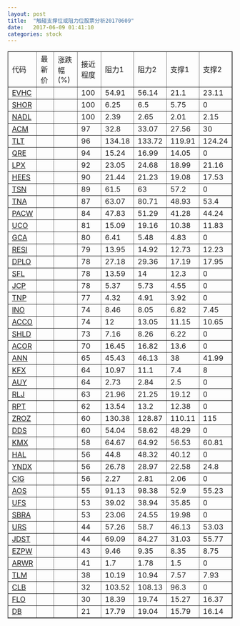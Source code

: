 ```yaml
---
layout: post
title:  "触碰支撑位或阻力位股票分析20170609"
date:   2017-06-09 01:41:10
categories: stock
---
```

<script type="text/javascript">
var stockList = []
stockList.push('gb_evhc');
stockList.push('gb_shor');
stockList.push('gb_nadl');
stockList.push('gb_acm');
stockList.push('gb_tlt');
stockList.push('gb_qre');
stockList.push('gb_lpx');
stockList.push('gb_hees');
stockList.push('gb_tsn');
stockList.push('gb_tna');
stockList.push('gb_pacw');
stockList.push('gb_uco');
stockList.push('gb_gca');
stockList.push('gb_resi');
stockList.push('gb_dplo');
stockList.push('gb_sfl');
stockList.push('gb_jcp');
stockList.push('gb_tnp');
stockList.push('gb_ino');
stockList.push('gb_acco');
stockList.push('gb_shld');
stockList.push('gb_acor');
stockList.push('gb_ann');
stockList.push('gb_kfx');
stockList.push('gb_auy');
stockList.push('gb_rlj');
stockList.push('gb_rpt');
stockList.push('gb_zroz');
stockList.push('gb_dds');
stockList.push('gb_kmx');
stockList.push('gb_hal');
stockList.push('gb_yndx');
stockList.push('gb_cig');
stockList.push('gb_aos');
stockList.push('gb_ufs');
stockList.push('gb_sbra');
stockList.push('gb_urs');
stockList.push('gb_jdst');
stockList.push('gb_ezpw');
stockList.push('gb_arwr');
stockList.push('gb_tlm');
stockList.push('gb_clb');
stockList.push('gb_flo');
stockList.push('gb_db');
</script>
<table border="1">
 <tr>
 <td>代码</td>
 <td>最新价</td>
 <td>涨跌幅(%)</td>
 <td>接近程度</td>
 <td>阻力1</td>
 <td>阻力2</td>
 <td>支撑1</td>
 <td>支撑2</td>
</tr>
  <tr id="evhc" class="red">
  <td><a href="http://stock.finance.sina.com.cn/usstock/quotes/EVHC.html" target="_blank">EVHC</a></td><td></td><td></td><td>100</td><td>54.91</td><td>56.14</td><td>21.1</td><td>23.11</td></tr>
  <tr id="shor" class="red">
  <td><a href="http://stock.finance.sina.com.cn/usstock/quotes/SHOR.html" target="_blank">SHOR</a></td><td></td><td></td><td>100</td><td>6.25</td><td>6.5</td><td>5.75</td><td>0</td></tr>
  <tr id="nadl" class="green">
  <td><a href="http://stock.finance.sina.com.cn/usstock/quotes/NADL.html" target="_blank">NADL</a></td><td></td><td></td><td>100</td><td>2.39</td><td>2.65</td><td>2.01</td><td>2.15</td></tr>
  <tr id="acm" class="red">
  <td><a href="http://stock.finance.sina.com.cn/usstock/quotes/ACM.html" target="_blank">ACM</a></td><td></td><td></td><td>97</td><td>32.8</td><td>33.07</td><td>27.56</td><td>30</td></tr>
  <tr id="tlt" class="green">
  <td><a href="http://stock.finance.sina.com.cn/usstock/quotes/TLT.html" target="_blank">TLT</a></td><td></td><td></td><td>96</td><td>134.18</td><td>133.72</td><td>119.91</td><td>124.24</td></tr>
  <tr id="qre" class="red">
  <td><a href="http://stock.finance.sina.com.cn/usstock/quotes/QRE.html" target="_blank">QRE</a></td><td></td><td></td><td>94</td><td>15.24</td><td>16.99</td><td>14.05</td><td>0</td></tr>
  <tr id="lpx" class="red">
  <td><a href="http://stock.finance.sina.com.cn/usstock/quotes/LPX.html" target="_blank">LPX</a></td><td></td><td></td><td>92</td><td>23.05</td><td>24.68</td><td>18.99</td><td>21.16</td></tr>
  <tr id="hees" class="green">
  <td><a href="http://stock.finance.sina.com.cn/usstock/quotes/HEES.html" target="_blank">HEES</a></td><td></td><td></td><td>90</td><td>21.44</td><td>21.23</td><td>19.08</td><td>17.53</td></tr>
  <tr id="tsn" class="red">
  <td><a href="http://stock.finance.sina.com.cn/usstock/quotes/TSN.html" target="_blank">TSN</a></td><td></td><td></td><td>89</td><td>61.5</td><td>63</td><td>57.2</td><td>0</td></tr>
  <tr id="tna" class="green">
  <td><a href="http://stock.finance.sina.com.cn/usstock/quotes/TNA.html" target="_blank">TNA</a></td><td></td><td></td><td>87</td><td>63.07</td><td>80.71</td><td>48.93</td><td>53.4</td></tr>
  <tr id="pacw" class="red">
  <td><a href="http://stock.finance.sina.com.cn/usstock/quotes/PACW.html" target="_blank">PACW</a></td><td></td><td></td><td>84</td><td>47.83</td><td>51.29</td><td>41.28</td><td>44.24</td></tr>
  <tr id="uco" class="red">
  <td><a href="http://stock.finance.sina.com.cn/usstock/quotes/UCO.html" target="_blank">UCO</a></td><td></td><td></td><td>81</td><td>15.09</td><td>19.16</td><td>10.38</td><td>11.83</td></tr>
  <tr id="gca" class="green">
  <td><a href="http://stock.finance.sina.com.cn/usstock/quotes/GCA.html" target="_blank">GCA</a></td><td></td><td></td><td>80</td><td>6.41</td><td>5.48</td><td>4.83</td><td>0</td></tr>
  <tr id="resi" class="red">
  <td><a href="http://stock.finance.sina.com.cn/usstock/quotes/RESI.html" target="_blank">RESI</a></td><td></td><td></td><td>79</td><td>13.95</td><td>14.92</td><td>12.73</td><td>12.23</td></tr>
  <tr id="dplo" class="green">
  <td><a href="http://stock.finance.sina.com.cn/usstock/quotes/DPLO.html" target="_blank">DPLO</a></td><td></td><td></td><td>78</td><td>27.18</td><td>29.36</td><td>17.19</td><td>17.95</td></tr>
  <tr id="sfl" class="red">
  <td><a href="http://stock.finance.sina.com.cn/usstock/quotes/SFL.html" target="_blank">SFL</a></td><td></td><td></td><td>78</td><td>13.59</td><td>14</td><td>12.3</td><td>0</td></tr>
  <tr id="jcp" class="green">
  <td><a href="http://stock.finance.sina.com.cn/usstock/quotes/JCP.html" target="_blank">JCP</a></td><td></td><td></td><td>78</td><td>5.37</td><td>5.73</td><td>4.55</td><td>0</td></tr>
  <tr id="tnp" class="red">
  <td><a href="http://stock.finance.sina.com.cn/usstock/quotes/TNP.html" target="_blank">TNP</a></td><td></td><td></td><td>77</td><td>4.32</td><td>4.91</td><td>3.92</td><td>0</td></tr>
  <tr id="ino" class="green">
  <td><a href="http://stock.finance.sina.com.cn/usstock/quotes/INO.html" target="_blank">INO</a></td><td></td><td></td><td>74</td><td>8.46</td><td>8.05</td><td>6.82</td><td>7.45</td></tr>
  <tr id="acco" class="green">
  <td><a href="http://stock.finance.sina.com.cn/usstock/quotes/ACCO.html" target="_blank">ACCO</a></td><td></td><td></td><td>74</td><td>12</td><td>13.05</td><td>11.15</td><td>10.65</td></tr>
  <tr id="shld" class="red">
  <td><a href="http://stock.finance.sina.com.cn/usstock/quotes/SHLD.html" target="_blank">SHLD</a></td><td></td><td></td><td>73</td><td>7.16</td><td>8.26</td><td>6.22</td><td>0</td></tr>
  <tr id="acor" class="red">
  <td><a href="http://stock.finance.sina.com.cn/usstock/quotes/ACOR.html" target="_blank">ACOR</a></td><td></td><td></td><td>70</td><td>16.45</td><td>16.82</td><td>13.6</td><td>0</td></tr>
  <tr id="ann" class="red">
  <td><a href="http://stock.finance.sina.com.cn/usstock/quotes/ANN.html" target="_blank">ANN</a></td><td></td><td></td><td>65</td><td>45.43</td><td>46.13</td><td>38</td><td>41.99</td></tr>
  <tr id="kfx" class="green">
  <td><a href="http://stock.finance.sina.com.cn/usstock/quotes/KFX.html" target="_blank">KFX</a></td><td></td><td></td><td>64</td><td>10.97</td><td>11.1</td><td>7.4</td><td>8</td></tr>
  <tr id="auy" class="red">
  <td><a href="http://stock.finance.sina.com.cn/usstock/quotes/AUY.html" target="_blank">AUY</a></td><td></td><td></td><td>64</td><td>2.73</td><td>2.84</td><td>2.5</td><td>0</td></tr>
  <tr id="rlj" class="red">
  <td><a href="http://stock.finance.sina.com.cn/usstock/quotes/RLJ.html" target="_blank">RLJ</a></td><td></td><td></td><td>63</td><td>21.96</td><td>21.25</td><td>19.12</td><td>0</td></tr>
  <tr id="rpt" class="red">
  <td><a href="http://stock.finance.sina.com.cn/usstock/quotes/RPT.html" target="_blank">RPT</a></td><td></td><td></td><td>62</td><td>13.54</td><td>13.2</td><td>12.38</td><td>0</td></tr>
  <tr id="zroz" class="green">
  <td><a href="http://stock.finance.sina.com.cn/usstock/quotes/ZROZ.html" target="_blank">ZROZ</a></td><td></td><td></td><td>60</td><td>130.38</td><td>128.87</td><td>110.11</td><td>115</td></tr>
  <tr id="dds" class="red">
  <td><a href="http://stock.finance.sina.com.cn/usstock/quotes/DDS.html" target="_blank">DDS</a></td><td></td><td></td><td>60</td><td>54.04</td><td>58.62</td><td>48.29</td><td>0</td></tr>
  <tr id="kmx" class="green">
  <td><a href="http://stock.finance.sina.com.cn/usstock/quotes/KMX.html" target="_blank">KMX</a></td><td></td><td></td><td>58</td><td>64.67</td><td>64.92</td><td>56.53</td><td>60.81</td></tr>
  <tr id="hal" class="red">
  <td><a href="http://stock.finance.sina.com.cn/usstock/quotes/HAL.html" target="_blank">HAL</a></td><td></td><td></td><td>56</td><td>44.8</td><td>48.32</td><td>40.12</td><td>0</td></tr>
  <tr id="yndx" class="red">
  <td><a href="http://stock.finance.sina.com.cn/usstock/quotes/YNDX.html" target="_blank">YNDX</a></td><td></td><td></td><td>56</td><td>26.78</td><td>28.97</td><td>22.58</td><td>24.8</td></tr>
  <tr id="cig" class="red">
  <td><a href="http://stock.finance.sina.com.cn/usstock/quotes/CIG.html" target="_blank">CIG</a></td><td></td><td></td><td>56</td><td>2.27</td><td>2.81</td><td>2.06</td><td>0</td></tr>
  <tr id="aos" class="green">
  <td><a href="http://stock.finance.sina.com.cn/usstock/quotes/AOS.html" target="_blank">AOS</a></td><td></td><td></td><td>55</td><td>91.13</td><td>98.38</td><td>52.9</td><td>55.23</td></tr>
  <tr id="ufs" class="green">
  <td><a href="http://stock.finance.sina.com.cn/usstock/quotes/UFS.html" target="_blank">UFS</a></td><td></td><td></td><td>53</td><td>39.02</td><td>38.94</td><td>35.85</td><td>0</td></tr>
  <tr id="sbra" class="red">
  <td><a href="http://stock.finance.sina.com.cn/usstock/quotes/SBRA.html" target="_blank">SBRA</a></td><td></td><td></td><td>53</td><td>23.06</td><td>24.55</td><td>19.98</td><td>0</td></tr>
  <tr id="urs" class="green">
  <td><a href="http://stock.finance.sina.com.cn/usstock/quotes/URS.html" target="_blank">URS</a></td><td></td><td></td><td>44</td><td>57.26</td><td>58.7</td><td>46.13</td><td>53.03</td></tr>
  <tr id="jdst" class="red">
  <td><a href="http://stock.finance.sina.com.cn/usstock/quotes/JDST.html" target="_blank">JDST</a></td><td></td><td></td><td>44</td><td>69.09</td><td>84.27</td><td>31.03</td><td>55.77</td></tr>
  <tr id="ezpw" class="green">
  <td><a href="http://stock.finance.sina.com.cn/usstock/quotes/EZPW.html" target="_blank">EZPW</a></td><td></td><td></td><td>43</td><td>9.46</td><td>9.35</td><td>8.35</td><td>8.75</td></tr>
  <tr id="arwr" class="red">
  <td><a href="http://stock.finance.sina.com.cn/usstock/quotes/ARWR.html" target="_blank">ARWR</a></td><td></td><td></td><td>41</td><td>1.7</td><td>1.78</td><td>1.5</td><td>0</td></tr>
  <tr id="tlm" class="green">
  <td><a href="http://stock.finance.sina.com.cn/usstock/quotes/TLM.html" target="_blank">TLM</a></td><td></td><td></td><td>38</td><td>10.19</td><td>10.94</td><td>7.57</td><td>7.93</td></tr>
  <tr id="clb" class="red">
  <td><a href="http://stock.finance.sina.com.cn/usstock/quotes/CLB.html" target="_blank">CLB</a></td><td></td><td></td><td>32</td><td>103.52</td><td>108.13</td><td>96.3</td><td>0</td></tr>
  <tr id="flo" class="red">
  <td><a href="http://stock.finance.sina.com.cn/usstock/quotes/FLO.html" target="_blank">FLO</a></td><td></td><td></td><td>30</td><td>18.39</td><td>19.74</td><td>15.27</td><td>16.37</td></tr>
  <tr id="db" class="red">
  <td><a href="http://stock.finance.sina.com.cn/usstock/quotes/DB.html" target="_blank">DB</a></td><td></td><td></td><td>21</td><td>17.79</td><td>19.04</td><td>15.79</td><td>16.14</td></tr>
</table>
